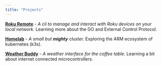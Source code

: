 ```yaml
---
title: "Projects"
---
```


**[Roku Remote](https://github.com/grahamplata/roku-remote/)** - _A cli to manage and interact with Roku devices on your local network._ Learning more about the GO and External Control Protocol.

**[Homelab](https://github.com/grahamplata/kubernetes-homelab)** - _A small but **mighty** cluster._ Exploring the ARM ecosystem of kubernetes (k3s).

**[Weather Buddy](https://github.com/grahamplata/weatherbuddy)** - _A weather interface for the coffee table._ Learning a bit about internet connected microcontrollers.

